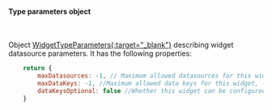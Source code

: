 #### Type parameters object

<div class="divider"></div>
<br/>

Object [WidgetTypeParameters{:target="_blank"}](https://github.com/winstarcloud/winstarcloud/blob/2627fe51d491055d4140f16617ed543f7f5bd8f6/ui-ngx/src/app/shared/models/widget.models.ts#L151) describing widget datasource parameters. It has the following properties:

```javascript
    return {
        maxDatasources: -1, // Maximum allowed datasources for this widget, -1 - unlimited
        maxDataKeys: -1, //Maximum allowed data keys for this widget, -1 - unlimited
        dataKeysOptional: false //Whether this widget can be configured with datasources without data keys
    }
```
